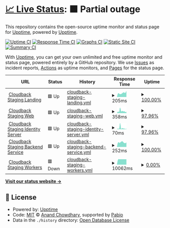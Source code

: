 # [📈 Live Status](https://upptime.github.io/upptime): <!--live status--> **🟧 Partial outage**

This repository contains the open-source uptime monitor and status page for [Upptime](https://upptime.js.org), powered by [Upptime](https://github.com/upptime/upptime).

[![Uptime CI](https://github.com/cloudback-staging/status/workflows/Uptime%20CI/badge.svg)](https://github.com/cloudback-staging/status/actions?query=workflow%3A%22Uptime+CI%22)
[![Response Time CI](https://github.com/cloudback-staging/status/workflows/Response%20Time%20CI/badge.svg)](https://github.com/cloudback-staging/status/actions?query=workflow%3A%22Response+Time+CI%22)
[![Graphs CI](https://github.com/cloudback-staging/status/workflows/Graphs%20CI/badge.svg)](https://github.com/cloudback-staging/status/actions?query=workflow%3A%22Graphs+CI%22)
[![Static Site CI](https://github.com/cloudback-staging/status/workflows/Static%20Site%20CI/badge.svg)](https://github.com/cloudback-staging/status/actions?query=workflow%3A%22Static+Site+CI%22)
[![Summary CI](https://github.com/cloudback-staging/status/workflows/Summary%20CI/badge.svg)](https://github.com/cloudback-staging/status/actions?query=workflow%3A%22Summary+CI%22)

With [Upptime](https://upptime.js.org), you can get your own unlimited and free uptime monitor and status page, powered entirely by a GitHub repository. We use [Issues](https://github.com/upptime/upptime/issues) as incident reports, [Actions](https://github.com/cloudback-staging/status/actions) as uptime monitors, and [Pages](https://upptime.github.io/upptime) for the status page.

<!--start: status pages-->
<!-- This summary is generated by Upptime (https://github.com/upptime/upptime) -->
<!-- Do not edit this manually, your changes will be overwritten -->
<!-- prettier-ignore -->
| URL | Status | History | Response Time | Uptime |
| --- | ------ | ------- | ------------- | ------ |
| <img alt="" src="https://icons.duckduckgo.com/ip3/odd-organization-679140.framer.app.ico" height="13"> [Cloudback Staging Landing](https://odd-organization-679140.framer.app/) | 🟩 Up | [cloudback-staging-landing.yml](https://github.com/cloudback-staging/status/commits/HEAD/history/cloudback-staging-landing.yml) | <details><summary><img alt="Response time graph" src="./graphs/cloudback-staging-landing/response-time-week.png" height="20"> 205ms</summary><br><a href="https://cloudback-staging.github.io/status/history/cloudback-staging-landing"><img alt="Response time 206" src="https://img.shields.io/endpoint?url=https%3A%2F%2Fraw.githubusercontent.com%2Fcloudback-staging%2Fstatus%2FHEAD%2Fapi%2Fcloudback-staging-landing%2Fresponse-time.json"></a><br><a href="https://cloudback-staging.github.io/status/history/cloudback-staging-landing"><img alt="24-hour response time 289" src="https://img.shields.io/endpoint?url=https%3A%2F%2Fraw.githubusercontent.com%2Fcloudback-staging%2Fstatus%2FHEAD%2Fapi%2Fcloudback-staging-landing%2Fresponse-time-day.json"></a><br><a href="https://cloudback-staging.github.io/status/history/cloudback-staging-landing"><img alt="7-day response time 205" src="https://img.shields.io/endpoint?url=https%3A%2F%2Fraw.githubusercontent.com%2Fcloudback-staging%2Fstatus%2FHEAD%2Fapi%2Fcloudback-staging-landing%2Fresponse-time-week.json"></a><br><a href="https://cloudback-staging.github.io/status/history/cloudback-staging-landing"><img alt="30-day response time 179" src="https://img.shields.io/endpoint?url=https%3A%2F%2Fraw.githubusercontent.com%2Fcloudback-staging%2Fstatus%2FHEAD%2Fapi%2Fcloudback-staging-landing%2Fresponse-time-month.json"></a><br><a href="https://cloudback-staging.github.io/status/history/cloudback-staging-landing"><img alt="1-year response time 205" src="https://img.shields.io/endpoint?url=https%3A%2F%2Fraw.githubusercontent.com%2Fcloudback-staging%2Fstatus%2FHEAD%2Fapi%2Fcloudback-staging-landing%2Fresponse-time-year.json"></a></details> | <details><summary><a href="https://cloudback-staging.github.io/status/history/cloudback-staging-landing">100.00%</a></summary><a href="https://cloudback-staging.github.io/status/history/cloudback-staging-landing"><img alt="All-time uptime 100.00%" src="https://img.shields.io/endpoint?url=https%3A%2F%2Fraw.githubusercontent.com%2Fcloudback-staging%2Fstatus%2FHEAD%2Fapi%2Fcloudback-staging-landing%2Fuptime.json"></a><br><a href="https://cloudback-staging.github.io/status/history/cloudback-staging-landing"><img alt="24-hour uptime 100.00%" src="https://img.shields.io/endpoint?url=https%3A%2F%2Fraw.githubusercontent.com%2Fcloudback-staging%2Fstatus%2FHEAD%2Fapi%2Fcloudback-staging-landing%2Fuptime-day.json"></a><br><a href="https://cloudback-staging.github.io/status/history/cloudback-staging-landing"><img alt="7-day uptime 100.00%" src="https://img.shields.io/endpoint?url=https%3A%2F%2Fraw.githubusercontent.com%2Fcloudback-staging%2Fstatus%2FHEAD%2Fapi%2Fcloudback-staging-landing%2Fuptime-week.json"></a><br><a href="https://cloudback-staging.github.io/status/history/cloudback-staging-landing"><img alt="30-day uptime 100.00%" src="https://img.shields.io/endpoint?url=https%3A%2F%2Fraw.githubusercontent.com%2Fcloudback-staging%2Fstatus%2FHEAD%2Fapi%2Fcloudback-staging-landing%2Fuptime-month.json"></a><br><a href="https://cloudback-staging.github.io/status/history/cloudback-staging-landing"><img alt="1-year uptime 100.00%" src="https://img.shields.io/endpoint?url=https%3A%2F%2Fraw.githubusercontent.com%2Fcloudback-staging%2Fstatus%2FHEAD%2Fapi%2Fcloudback-staging-landing%2Fuptime-year.json"></a></details>
| <img alt="" src="https://icons.duckduckgo.com/ip3/app.staging.cloudback.it.ico" height="13"> [Cloudback Staging Web](https://app.staging.cloudback.it/health) | 🟩 Up | [cloudback-staging-web.yml](https://github.com/cloudback-staging/status/commits/HEAD/history/cloudback-staging-web.yml) | <details><summary><img alt="Response time graph" src="./graphs/cloudback-staging-web/response-time-week.png" height="20"> 358ms</summary><br><a href="https://cloudback-staging.github.io/status/history/cloudback-staging-web"><img alt="Response time 565" src="https://img.shields.io/endpoint?url=https%3A%2F%2Fraw.githubusercontent.com%2Fcloudback-staging%2Fstatus%2FHEAD%2Fapi%2Fcloudback-staging-web%2Fresponse-time.json"></a><br><a href="https://cloudback-staging.github.io/status/history/cloudback-staging-web"><img alt="24-hour response time 255" src="https://img.shields.io/endpoint?url=https%3A%2F%2Fraw.githubusercontent.com%2Fcloudback-staging%2Fstatus%2FHEAD%2Fapi%2Fcloudback-staging-web%2Fresponse-time-day.json"></a><br><a href="https://cloudback-staging.github.io/status/history/cloudback-staging-web"><img alt="7-day response time 358" src="https://img.shields.io/endpoint?url=https%3A%2F%2Fraw.githubusercontent.com%2Fcloudback-staging%2Fstatus%2FHEAD%2Fapi%2Fcloudback-staging-web%2Fresponse-time-week.json"></a><br><a href="https://cloudback-staging.github.io/status/history/cloudback-staging-web"><img alt="30-day response time 416" src="https://img.shields.io/endpoint?url=https%3A%2F%2Fraw.githubusercontent.com%2Fcloudback-staging%2Fstatus%2FHEAD%2Fapi%2Fcloudback-staging-web%2Fresponse-time-month.json"></a><br><a href="https://cloudback-staging.github.io/status/history/cloudback-staging-web"><img alt="1-year response time 520" src="https://img.shields.io/endpoint?url=https%3A%2F%2Fraw.githubusercontent.com%2Fcloudback-staging%2Fstatus%2FHEAD%2Fapi%2Fcloudback-staging-web%2Fresponse-time-year.json"></a></details> | <details><summary><a href="https://cloudback-staging.github.io/status/history/cloudback-staging-web">97.96%</a></summary><a href="https://cloudback-staging.github.io/status/history/cloudback-staging-web"><img alt="All-time uptime 59.17%" src="https://img.shields.io/endpoint?url=https%3A%2F%2Fraw.githubusercontent.com%2Fcloudback-staging%2Fstatus%2FHEAD%2Fapi%2Fcloudback-staging-web%2Fuptime.json"></a><br><a href="https://cloudback-staging.github.io/status/history/cloudback-staging-web"><img alt="24-hour uptime 100.00%" src="https://img.shields.io/endpoint?url=https%3A%2F%2Fraw.githubusercontent.com%2Fcloudback-staging%2Fstatus%2FHEAD%2Fapi%2Fcloudback-staging-web%2Fuptime-day.json"></a><br><a href="https://cloudback-staging.github.io/status/history/cloudback-staging-web"><img alt="7-day uptime 97.96%" src="https://img.shields.io/endpoint?url=https%3A%2F%2Fraw.githubusercontent.com%2Fcloudback-staging%2Fstatus%2FHEAD%2Fapi%2Fcloudback-staging-web%2Fuptime-week.json"></a><br><a href="https://cloudback-staging.github.io/status/history/cloudback-staging-web"><img alt="30-day uptime 65.25%" src="https://img.shields.io/endpoint?url=https%3A%2F%2Fraw.githubusercontent.com%2Fcloudback-staging%2Fstatus%2FHEAD%2Fapi%2Fcloudback-staging-web%2Fuptime-month.json"></a><br><a href="https://cloudback-staging.github.io/status/history/cloudback-staging-web"><img alt="1-year uptime 62.07%" src="https://img.shields.io/endpoint?url=https%3A%2F%2Fraw.githubusercontent.com%2Fcloudback-staging%2Fstatus%2FHEAD%2Fapi%2Fcloudback-staging-web%2Fuptime-year.json"></a></details>
| <img alt="" src="https://icons.duckduckgo.com/ip3/app.staging.cloudback.it.ico" height="13"> [Cloudback Staging Identity Server](https://app.staging.cloudback.it/identity/health) | 🟩 Up | [cloudback-staging-identity-server.yml](https://github.com/cloudback-staging/status/commits/HEAD/history/cloudback-staging-identity-server.yml) | <details><summary><img alt="Response time graph" src="./graphs/cloudback-staging-identity-server/response-time-week.png" height="20"> 70ms</summary><br><a href="https://cloudback-staging.github.io/status/history/cloudback-staging-identity-server"><img alt="Response time 176" src="https://img.shields.io/endpoint?url=https%3A%2F%2Fraw.githubusercontent.com%2Fcloudback-staging%2Fstatus%2FHEAD%2Fapi%2Fcloudback-staging-identity-server%2Fresponse-time.json"></a><br><a href="https://cloudback-staging.github.io/status/history/cloudback-staging-identity-server"><img alt="24-hour response time 37" src="https://img.shields.io/endpoint?url=https%3A%2F%2Fraw.githubusercontent.com%2Fcloudback-staging%2Fstatus%2FHEAD%2Fapi%2Fcloudback-staging-identity-server%2Fresponse-time-day.json"></a><br><a href="https://cloudback-staging.github.io/status/history/cloudback-staging-identity-server"><img alt="7-day response time 70" src="https://img.shields.io/endpoint?url=https%3A%2F%2Fraw.githubusercontent.com%2Fcloudback-staging%2Fstatus%2FHEAD%2Fapi%2Fcloudback-staging-identity-server%2Fresponse-time-week.json"></a><br><a href="https://cloudback-staging.github.io/status/history/cloudback-staging-identity-server"><img alt="30-day response time 132" src="https://img.shields.io/endpoint?url=https%3A%2F%2Fraw.githubusercontent.com%2Fcloudback-staging%2Fstatus%2FHEAD%2Fapi%2Fcloudback-staging-identity-server%2Fresponse-time-month.json"></a><br><a href="https://cloudback-staging.github.io/status/history/cloudback-staging-identity-server"><img alt="1-year response time 168" src="https://img.shields.io/endpoint?url=https%3A%2F%2Fraw.githubusercontent.com%2Fcloudback-staging%2Fstatus%2FHEAD%2Fapi%2Fcloudback-staging-identity-server%2Fresponse-time-year.json"></a></details> | <details><summary><a href="https://cloudback-staging.github.io/status/history/cloudback-staging-identity-server">97.96%</a></summary><a href="https://cloudback-staging.github.io/status/history/cloudback-staging-identity-server"><img alt="All-time uptime 57.69%" src="https://img.shields.io/endpoint?url=https%3A%2F%2Fraw.githubusercontent.com%2Fcloudback-staging%2Fstatus%2FHEAD%2Fapi%2Fcloudback-staging-identity-server%2Fuptime.json"></a><br><a href="https://cloudback-staging.github.io/status/history/cloudback-staging-identity-server"><img alt="24-hour uptime 100.00%" src="https://img.shields.io/endpoint?url=https%3A%2F%2Fraw.githubusercontent.com%2Fcloudback-staging%2Fstatus%2FHEAD%2Fapi%2Fcloudback-staging-identity-server%2Fuptime-day.json"></a><br><a href="https://cloudback-staging.github.io/status/history/cloudback-staging-identity-server"><img alt="7-day uptime 97.96%" src="https://img.shields.io/endpoint?url=https%3A%2F%2Fraw.githubusercontent.com%2Fcloudback-staging%2Fstatus%2FHEAD%2Fapi%2Fcloudback-staging-identity-server%2Fuptime-week.json"></a><br><a href="https://cloudback-staging.github.io/status/history/cloudback-staging-identity-server"><img alt="30-day uptime 65.25%" src="https://img.shields.io/endpoint?url=https%3A%2F%2Fraw.githubusercontent.com%2Fcloudback-staging%2Fstatus%2FHEAD%2Fapi%2Fcloudback-staging-identity-server%2Fuptime-month.json"></a><br><a href="https://cloudback-staging.github.io/status/history/cloudback-staging-identity-server"><img alt="1-year uptime 57.82%" src="https://img.shields.io/endpoint?url=https%3A%2F%2Fraw.githubusercontent.com%2Fcloudback-staging%2Fstatus%2FHEAD%2Fapi%2Fcloudback-staging-identity-server%2Fuptime-year.json"></a></details>
| <img alt="" src="https://icons.duckduckgo.com/ip3/app.staging.cloudback.it.ico" height="13"> [Cloudback Staging Backend Service](https://app.staging.cloudback.it/api/health) | 🟩 Up | [cloudback-staging-backend-service.yml](https://github.com/cloudback-staging/status/commits/HEAD/history/cloudback-staging-backend-service.yml) | <details><summary><img alt="Response time graph" src="./graphs/cloudback-staging-backend-service/response-time-week.png" height="20"> 252ms</summary><br><a href="https://cloudback-staging.github.io/status/history/cloudback-staging-backend-service"><img alt="Response time 248" src="https://img.shields.io/endpoint?url=https%3A%2F%2Fraw.githubusercontent.com%2Fcloudback-staging%2Fstatus%2FHEAD%2Fapi%2Fcloudback-staging-backend-service%2Fresponse-time.json"></a><br><a href="https://cloudback-staging.github.io/status/history/cloudback-staging-backend-service"><img alt="24-hour response time 279" src="https://img.shields.io/endpoint?url=https%3A%2F%2Fraw.githubusercontent.com%2Fcloudback-staging%2Fstatus%2FHEAD%2Fapi%2Fcloudback-staging-backend-service%2Fresponse-time-day.json"></a><br><a href="https://cloudback-staging.github.io/status/history/cloudback-staging-backend-service"><img alt="7-day response time 252" src="https://img.shields.io/endpoint?url=https%3A%2F%2Fraw.githubusercontent.com%2Fcloudback-staging%2Fstatus%2FHEAD%2Fapi%2Fcloudback-staging-backend-service%2Fresponse-time-week.json"></a><br><a href="https://cloudback-staging.github.io/status/history/cloudback-staging-backend-service"><img alt="30-day response time 244" src="https://img.shields.io/endpoint?url=https%3A%2F%2Fraw.githubusercontent.com%2Fcloudback-staging%2Fstatus%2FHEAD%2Fapi%2Fcloudback-staging-backend-service%2Fresponse-time-month.json"></a><br><a href="https://cloudback-staging.github.io/status/history/cloudback-staging-backend-service"><img alt="1-year response time 236" src="https://img.shields.io/endpoint?url=https%3A%2F%2Fraw.githubusercontent.com%2Fcloudback-staging%2Fstatus%2FHEAD%2Fapi%2Fcloudback-staging-backend-service%2Fresponse-time-year.json"></a></details> | <details><summary><a href="https://cloudback-staging.github.io/status/history/cloudback-staging-backend-service">100.00%</a></summary><a href="https://cloudback-staging.github.io/status/history/cloudback-staging-backend-service"><img alt="All-time uptime 65.67%" src="https://img.shields.io/endpoint?url=https%3A%2F%2Fraw.githubusercontent.com%2Fcloudback-staging%2Fstatus%2FHEAD%2Fapi%2Fcloudback-staging-backend-service%2Fuptime.json"></a><br><a href="https://cloudback-staging.github.io/status/history/cloudback-staging-backend-service"><img alt="24-hour uptime 100.00%" src="https://img.shields.io/endpoint?url=https%3A%2F%2Fraw.githubusercontent.com%2Fcloudback-staging%2Fstatus%2FHEAD%2Fapi%2Fcloudback-staging-backend-service%2Fuptime-day.json"></a><br><a href="https://cloudback-staging.github.io/status/history/cloudback-staging-backend-service"><img alt="7-day uptime 100.00%" src="https://img.shields.io/endpoint?url=https%3A%2F%2Fraw.githubusercontent.com%2Fcloudback-staging%2Fstatus%2FHEAD%2Fapi%2Fcloudback-staging-backend-service%2Fuptime-week.json"></a><br><a href="https://cloudback-staging.github.io/status/history/cloudback-staging-backend-service"><img alt="30-day uptime 100.00%" src="https://img.shields.io/endpoint?url=https%3A%2F%2Fraw.githubusercontent.com%2Fcloudback-staging%2Fstatus%2FHEAD%2Fapi%2Fcloudback-staging-backend-service%2Fuptime-month.json"></a><br><a href="https://cloudback-staging.github.io/status/history/cloudback-staging-backend-service"><img alt="1-year uptime 67.68%" src="https://img.shields.io/endpoint?url=https%3A%2F%2Fraw.githubusercontent.com%2Fcloudback-staging%2Fstatus%2FHEAD%2Fapi%2Fcloudback-staging-backend-service%2Fuptime-year.json"></a></details>
| <img alt="" src="https://icons.duckduckgo.com/ip3/app.staging.cloudback.it.ico" height="13"> [Cloudback Staging Workers](https://app.staging.cloudback.it/health-workers) | 🟥 Down | [cloudback-staging-workers.yml](https://github.com/cloudback-staging/status/commits/HEAD/history/cloudback-staging-workers.yml) | <details><summary><img alt="Response time graph" src="./graphs/cloudback-staging-workers/response-time-week.png" height="20"> 10062ms</summary><br><a href="https://cloudback-staging.github.io/status/history/cloudback-staging-workers"><img alt="Response time 8901" src="https://img.shields.io/endpoint?url=https%3A%2F%2Fraw.githubusercontent.com%2Fcloudback-staging%2Fstatus%2FHEAD%2Fapi%2Fcloudback-staging-workers%2Fresponse-time.json"></a><br><a href="https://cloudback-staging.github.io/status/history/cloudback-staging-workers"><img alt="24-hour response time 10050" src="https://img.shields.io/endpoint?url=https%3A%2F%2Fraw.githubusercontent.com%2Fcloudback-staging%2Fstatus%2FHEAD%2Fapi%2Fcloudback-staging-workers%2Fresponse-time-day.json"></a><br><a href="https://cloudback-staging.github.io/status/history/cloudback-staging-workers"><img alt="7-day response time 10062" src="https://img.shields.io/endpoint?url=https%3A%2F%2Fraw.githubusercontent.com%2Fcloudback-staging%2Fstatus%2FHEAD%2Fapi%2Fcloudback-staging-workers%2Fresponse-time-week.json"></a><br><a href="https://cloudback-staging.github.io/status/history/cloudback-staging-workers"><img alt="30-day response time 9110" src="https://img.shields.io/endpoint?url=https%3A%2F%2Fraw.githubusercontent.com%2Fcloudback-staging%2Fstatus%2FHEAD%2Fapi%2Fcloudback-staging-workers%2Fresponse-time-month.json"></a><br><a href="https://cloudback-staging.github.io/status/history/cloudback-staging-workers"><img alt="1-year response time 8969" src="https://img.shields.io/endpoint?url=https%3A%2F%2Fraw.githubusercontent.com%2Fcloudback-staging%2Fstatus%2FHEAD%2Fapi%2Fcloudback-staging-workers%2Fresponse-time-year.json"></a></details> | <details><summary><a href="https://cloudback-staging.github.io/status/history/cloudback-staging-workers">0.00%</a></summary><a href="https://cloudback-staging.github.io/status/history/cloudback-staging-workers"><img alt="All-time uptime 65.52%" src="https://img.shields.io/endpoint?url=https%3A%2F%2Fraw.githubusercontent.com%2Fcloudback-staging%2Fstatus%2FHEAD%2Fapi%2Fcloudback-staging-workers%2Fuptime.json"></a><br><a href="https://cloudback-staging.github.io/status/history/cloudback-staging-workers"><img alt="24-hour uptime 0.00%" src="https://img.shields.io/endpoint?url=https%3A%2F%2Fraw.githubusercontent.com%2Fcloudback-staging%2Fstatus%2FHEAD%2Fapi%2Fcloudback-staging-workers%2Fuptime-day.json"></a><br><a href="https://cloudback-staging.github.io/status/history/cloudback-staging-workers"><img alt="7-day uptime 0.00%" src="https://img.shields.io/endpoint?url=https%3A%2F%2Fraw.githubusercontent.com%2Fcloudback-staging%2Fstatus%2FHEAD%2Fapi%2Fcloudback-staging-workers%2Fuptime-week.json"></a><br><a href="https://cloudback-staging.github.io/status/history/cloudback-staging-workers"><img alt="30-day uptime 63.56%" src="https://img.shields.io/endpoint?url=https%3A%2F%2Fraw.githubusercontent.com%2Fcloudback-staging%2Fstatus%2FHEAD%2Fapi%2Fcloudback-staging-workers%2Fuptime-month.json"></a><br><a href="https://cloudback-staging.github.io/status/history/cloudback-staging-workers"><img alt="1-year uptime 67.65%" src="https://img.shields.io/endpoint?url=https%3A%2F%2Fraw.githubusercontent.com%2Fcloudback-staging%2Fstatus%2FHEAD%2Fapi%2Fcloudback-staging-workers%2Fuptime-year.json"></a></details>

<!--end: status pages-->

[**Visit our status website →**](https://upptime.github.io/upptime)

## 📄 License

- Powered by: [Upptime](https://github.com/upptime/upptime)
- Code: [MIT](./LICENSE) © [Anand Chowdhary](https://anandchowdhary.com), supported by [Pabio](https://pabio.com)
- Data in the `./history` directory: [Open Database License](https://opendatacommons.org/licenses/odbl/1-0/)
